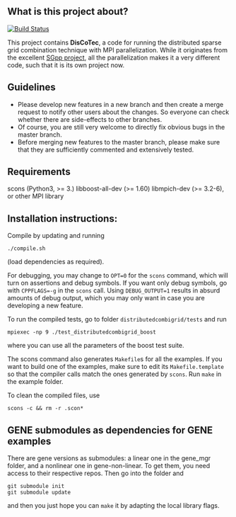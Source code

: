 What is this project about?
---------------------------
[![Build Status](https://simsgs.informatik.uni-stuttgart.de/jenkins/view/DisCoTec/job/DisCoTec-master/badge/icon)](https://simsgs.informatik.uni-stuttgart.de/jenkins/view/DisCoTec/job/DisCoTec-master/)

This project contains __DisCoTec__, a code for running the distributed sparse grid combination technique with MPI parallelization. While it originates from the excellent [SGpp project](https://github.com/SGpp/SGpp), all the parallelization makes it a very different code, such that it is its own project now.

Guidelines
---------
*  Please develop new features in a new branch and then create a merge request 
to notify other users about the changes. So everyone can check whether there are 
side-effects to other branches.
* Of course, you are still very welcome to directly fix obvious bugs in the 
master branch.
* Before merging new features to the master branch, please make sure that they
are sufficiently commented and extensively tested.

Requirements
--------------
scons (Python3, >= 3.)
libboost-all-dev (>= 1.60)
libmpich-dev (>= 3.2-6), or other MPI library


Installation instructions: 
--------------------------
Compile by updating and running
```
./compile.sh
``` 
(load dependencies as required).

For debugging, you may change to `OPT=0` for the `scons` command, which will turn on assertions and debug symbols. If you want only debug symbols, go with `CPPFLAGS=-g` in the `scons` call. Using `DEBUG_OUTPUT=1` results in absurd amounts of debug output, which you may only want in case you are developing a new feature.

To run the compiled tests, go to folder `distributedcombigrid/tests` and run
```
mpiexec -np 9 ./test_distributedcombigrid_boost
```
where you can use all the parameters of the boost test suite.

The scons command also generates `Makefile`s for all the examples. If you want to build one of the examples, make sure to edit its `Makefile.template` so that the compiler calls match the ones generated by `scons`. Run `make` in the example folder.

To clean the compiled files, use
```
scons -c && rm -r .scon*
```


GENE submodules as dependencies for GENE examples
----------------
There are gene versions as submodules: a linear one in the gene_mgr folder, and 
a nonlinear one in gene-non-linear. To get them, you need access to their 
respective repos. Then go into the folder and

```
git submodule init
git submodule update
```
and then you just hope you can `make` it by adapting the local library flags.
